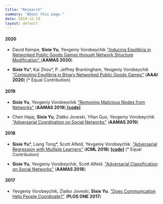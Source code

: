 ```yaml
---
title: "Research"
summary: "About this page."
date: 2019-12-19
layout: default
---
```

#### 2020
- David Kempe, **Sixie Yu**, Yevgeniy Vorobeychik ["Inducing Equilibria in Networked Public Goods Games through Network Structure Modification" ](https://arxiv.org/abs/2002.10627) (**AAMAS 2020**)

- **Sixie Yu**\*, Kai Zhou\*, P. Jeffrey Brantingham, Yevgeniy Vorobeychik ["Computing Equilibria in Binary Networked Public Goods Games"](https://arxiv.org/abs/1911.05788) (**AAAI 2020**)  (\* Equal Contribution)


#### 2019
<!-- - **Sixie Yu**, Yevgeniy Vorobeychik ["Distributionally Robust Removal of Malicious Nodes from Networks"](https://arxiv.org/abs/1901.11463)  -->

- **Sixie Yu**, Yevgeniy Vorobeychik ["Removing Malicious Nodes from Networks"](https://arxiv.org/pdf/1812.11448.pdf) (**AAMAS 2019**)[  **[code]**  ](https://github.com/marsplus/Remove-Malicious-Nodes-from-Networks)

- Chen Hajaj, **Sixie Yu**, Zlatko Joveski, Yifan Guo, Yevgeniy Vorobeychik ["Adversarial Coordination on Social Networks"](https://dl.acm.org/citation.cfm?id=3331866) (**AAMAS 2019**)

#### 2018
- **Sixie Yu**\*, Liang Tong\*, Scott Alfeld, Yevgeniy Vorobeychik. ["Adversarial Regression with Multiple Learners"](https://arxiv.org/pdf/1806.02256.pdf) (**ICML 2018**) [**[code]**](https://github.com/marsplus/Adversarial-Regression-with-Multiple-Learners) (\* Equal Contribution)
<!-- [**[video]**](https://vimeo.com/287807252) [**[slides]**](assets/slides/icml18.pdf) [**[code]**](https://github.com/marsplus/Adversarial-Regression-with-Multiple-Learners)   -->

- **Sixie Yu**, Yevgeniy Vorobeychik, Scott Alfeld. ["Adversarial Classification on Social Networks"](https://arxiv.org/pdf/1801.08159.pdf) (**AAMAS 2018**) 
<!-- [**[slides]**](assets/slides/aamas18.pdf)[**[poster]**](assets/posters/aamas18.pdf)   -->

#### 2017
- Yevgeniy Vorobeychik, Zlatko Joveski, **Sixie Yu**. ["Does Communication Help People Coordinate?"](http://journals.plos.org/plosone/article?id=10.1371/journal.pone.0170780) (**PLOS ONE 2017**)






